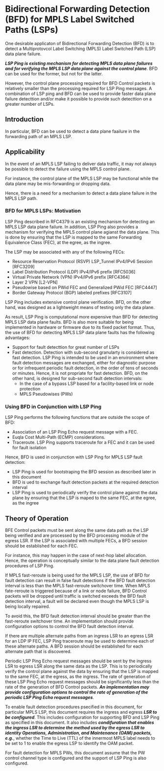 # Bidirectional Forwarding Detection (BFD) for MPLS Label Switched Paths (LSPs)
  One desirable applicaton of Bidirectional Forwarding Detection (BFD) is to detect a Multiprotovcol Label Switching (MPLS) Label Switched Path (LSP) data plane failure.
  
  **_LSP Ping is existing mechanism for detecting MPLS data plane failures and for verifying the MPLS LSP data plane against the control plane_**. BFD can be used for the former, but not for the latter. 
  
  However, the control plane processing required for BFD Control packets is relatively smaller than the processing required for LSP Ping messages. A combination of LSP ping and BFD can be used to provide faster data plane failure detecttion and/or make it possible to provide such detecttion on a greater number of LSPs.
  
## Introduction
  In particular, BFD can be used to detect a data plane faailure in the forwarding path of an MPLS LSP. 
  
## Applicability
  In the event of an MPLS LSP failing to deliver data traffic, it may not always be possible to detect the failure using the MPLS control plane.
  
  For instance, the control plane of the MPLS LSP may be functional while the data plane may be mis-forwarding or dropping data.
    
  Hence, there is a need for a mechanism to detect a data plane failure in the MPLS LSP path.
  
### BFD for MPLS LSPs: Motivation
  LSP Ping described in RFC4379 is an existing mechanism for detecting an MPLS LSP data plane failure. In addition, LSP Ping also provides a mechanism for verifying the MPLS control plane agianst the data plane. This is done by ensuring that the LSP is mapped to the same Forwarding Equivalence Class (FEC), at the egree, as the ingree.
  
  The LSP may be associated with any of the following FECs:
  * Resource Reservation Protocol (RSVP) LSP_Tunnel IPv4/IPv6 Session [RFC3209]
  * Label Distribution Protocol (LDP) IPv4/IPv6 prefix [RFC5036]
  * Virtual Private Network (VPN) IPv4/IPv6 prefix [RFC4364]
  * Layer 2 VPN [L2-VPN]
  * Pseudowise based on PWid FEC and Generalized PWid FEC [RFC4447]
  * Border Gateway Protocol (BGP) labeled prefixes [RFC3107]
  
  LSP Ping includes extensive control plane verification. BFD, on the other hand, was designed as a lightweight means of testing only the data plane.
  
  As result, LSP Ping is computational more expensive than BFD for detecting MPLS LSP data plane faults. BFD is also more suitable for being implemented in hardware or firmware due to its fixed packet format. Thus, the use of BFD for detecting MPLS LSP data plane faults has the following advantages:
  * Support for fault detecttion for great number of LSPs
  * Fast detection. Detection with sub-second granularty is considered as fast detection. LSP Ping is intended to be used in an environment where fault detection messages are exchanged, either for diagnostic purpose or for infrequent periodic fault detection, in the order of tens of seconds or minutes. Hence, it is not propriate for fast detection. BFD, on the other hand, is designed for sub-second fault detection intervals:
    * In the case of a bypass LSP based for a facility-based link or node protection
    * MPLS Pseudowises (PWs)
    
### Using BFD in Conjunction with LSP Ping   
  LSP Ping performs the following functions that are outside the scope of BFD:
  * Association of an LSP Ping Echo request message with a FEC.
  * Euqla Cost Multi-Path (ECMP) considerations.
  * Traceroute. LSP Ping supports traceroute for a FEC and it can be used for fault isolation
  
  Hence, BFD is used in conjunction with LSP Ping for MPLS LSP fault detection:
  * LSP Ping is used for bootstraping the BFD session as described later in this document
  * BFD is ued to exchange fault detection packets at the required detection interval
  * LSP Ping is used to periodically verify the control plane against the data plane by ensuring that the LSP is maped to the same FEC, at the egree, as the ingree
  
## Theory of Operation
  BFE Control packets must be sent along the same data path as the LSP being verified and are processed by the BFD processing module of the egress LSR. If the LSP is associated with multiple FECs, a BFD session should be established for each FEC.
  
  For instance, this may happen in the case of next-hop label allocation. Hence, the operation is conceptually similar to the data plane fault detection procedures of LSP Ping.
  
  If MPLS fast-reroute is being used for the MPLS LSP, the use of BFD for fault detection can result in false fault detections if the BFD fault detection interval is less than the MPLS fast-reroute switchover time. When MPLS fate-reroute is triggered because of a link or node failure, BFD Control packets will be dropped until traffic is switched exceeds the BFD fault detection interval, a fault will be declared even though the MPLS LSP is being locally repaired. 
  
  To avoid this, the BFD fault detection interval should be greater than the fast-reroute switchover time. An implementation should provide configuration options to control the BFD fault detection interval.
  
  If there are multiple alternate paths from an ingress LSR to an egress LSR for an LDP IP FEC, LSP Ping traceroute may be used to determine each of these alternate paths. A BFD session should be established for each alternate path that is discovered.
  
  Periodic LSP Ping Echo request messages should be sent by the ingress LSR to egress LSR along the same data as the LSP. This is to periodically verify the control plane against the data by ensuring that the LSP is mapped to the same FEC, at the egress, as the ingress. The rate of generation of these LSP Ping Echo request messages should be significantly less than the rate of the generation of BFD Control packets. **_An implementation may provide configuration options to control the rate of generation of the periodic LSP Ping Echo request messages_**.
  
  To enable fault detection procedures psecified in this document, for particular MPLS LSP, this document requires the ingress and egress **_LSR to be configured_**. This includes configuration for supporting BFD and LSP Ping as specified in this document. It also includes **_condifuration that enables the ingress LSR to determine the method used by the egress LSR to identity Operations, Administration, and Maintenance (OAM) packets, e.g._**, whether the Time to Live (TTL) of the innermost MPLS label needs to be set to 1 to enable the egress LSP to identify the OAM packet.
  
  For fault detection for MPLS PWs, this document assume that the PW control channel type is configured and the support of LSP Ping is also configured.
  
  
  
  
